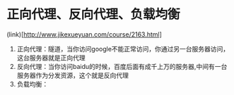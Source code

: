 # 正向代理、反向代理、负载均衡
(link)[http://www.jikexueyuan.com/course/2163.html]
1. 正向代理：隧道，当你访问google不能正常访问，你通过另一台服务器访问，这台服务器就是正向代理
1. 反向代理：当你访问baidu的时候，百度后面有成千上万的服务器,中间有一台服务器作为分发资源，这个就是反向代理
1. 负载均衡：

# 
